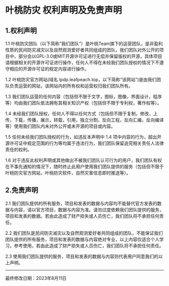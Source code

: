 # 叶桃防灾 权利声明及免责声明

## 1.权利声明

1.1 叶桃防灾团队（以下简称”我们团队“）是叶桃Team旗下的运营团队，是非盈利性质的民间防灾减灾以及自然观测爱好者共同组成的团队，我们团队对外公开的项目中，部分会以GPL-3.0或MIT开源许可证进行无偿并保留版权的开源，具体项目请根据相关的开源许可证进行操作，任何人不得在未经我们团队授权的情况下不遵守相应的开源许可证的规定内容进行操作。

1.2 叶桃防灾官方网站(域名 lpdp.leafpeach.top，以下简称“该网站”)是由我们团队负责运营的网站，该网站内的所有权和运营权归我们团队所有。

1.3 我们团队运营的任何内容（包括但不限于文字，图标，图像，界面设计，程序等）均由我们团队依法拥有其相关知识产权（包括但不限于专利权，著作权等）。

1.4 未经我们团队授权，任何人不得以任何方式（包括但不限于复制，修改，上传，下载，传播，展示，转载，引用，独立分割，反向工程，反向汇编，反向编译等）使用我们团队内未对外公开或未开源的项目或内容。

1.5 任何未经我们团队授权的行为，如违反本声明中 1.4 项中内容的行为，超出开源许可证中规定范围的行为等均属于违法行为，我们团队保留追究相关责任人法律责任的权利。

1.6 对于违反此权利声明或其他做出不被我们团队认可行为的用户，我们团队有权在不事先通知的情况下，随时终止此用户使用我们团队提供的服务（包括但不限于叶桃防灾官方网站，叶桃防灾软件，自然灾害信息即时推送等）。

## 2.免责声明

2.1 我们团队提供的所有服务，项目和发表的数据与内容均不能替代官方发表的数据与内容，请以官方项目，数据与内容为准。请勿过度依赖我们团队提供的服务，项目和发表的数据。若由此造成了财产损失或人员伤亡，我们团队将不承担任何责任。

2.2 我们团队是民间防灾减灾以及自然观测爱好者共同组成的团队，不能保证我们团队提供的所有服务，项目和发表的数据与内容绝对专业，以上内容仅适合个人学习，参考使用，若由此造成了财产损失或人员伤亡，我们团队将不承担任何责任。

2.3 使用我们团队提供的服务，项目和发表的数据与内容则代表用户同意我们的以上声明。

------



最终修改日期：2023年8月11日